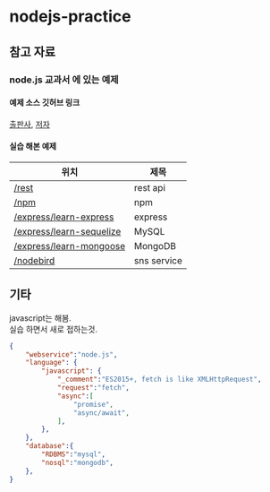 # nodejs-practice
## 참고 자료
### **node.js 교과서** 에 있는 예제  
#### 예제 소스 깃허브 링크  
[출판사](https://github.com/gilbutITbook/006982), [저자](https://github.com/zerocho/nodejs-book)  

#### 실습 해본 예제  
|위치|제목|
|-|-|
|[/rest](/rest)|rest api|
|[/npm](/npm)|npm|
|[/express/learn-express](/express/learn-express)|express|
|[/express/learn-sequelize](/express/learn-sequelize)|MySQL|
|[/express/learn-mongoose](/express/learn-mongoose)|MongoDB|
|[/nodebird](/nodebird)|sns service|

## 기타
javascript는 해봄.  
실습 하면서 새로 접하는것.
```json
{
    "webservice":"node.js",
    "language": {
        "javascript": {
            "_comment":"ES2015+, fetch is like XMLHttpRequest",
            "request":"fetch",
            "async":[
                "promise",
                "async/await",                
            ],
        },
    },
    "database":{
        "RDBMS":"mysql",
        "nosql":"mongodb",
    },
}
```

